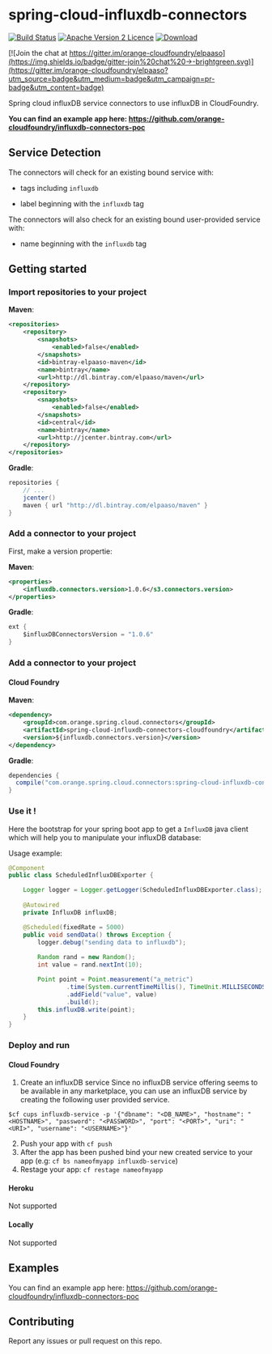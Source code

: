 # spring-cloud-influxdb-connectors
[![Build Status](https://travis-ci.org/orange-cloudfoundry/spring-cloud-influxdb-connectors.svg)](https://travis-ci.org/orange-cloudfoundry/spring-cloud-influxdb-connectors)
[![Apache Version 2 Licence](http://img.shields.io/:license-Apache%20v2-blue.svg)](LICENSE)
[ ![Download](https://api.bintray.com/packages/elpaaso/maven/spring-cloud-influxdb-connectors/images/download.svg) ](https://bintray.com/elpaaso/maven/spring-cloud-influxdb-connectors/_latestVersion)


[![Join the chat at https://gitter.im/orange-cloudfoundry/elpaaso](https://img.shields.io/badge/gitter-join%20chat%20→-brightgreen.svg)](https://gitter.im/orange-cloudfoundry/elpaaso?utm_source=badge&utm_medium=badge&utm_campaign=pr-badge&utm_content=badge)

Spring cloud influxDB service connectors to use influxDB in CloudFoundry.

**You can find an example app here: https://github.com/orange-cloudfoundry/influxdb-connectors-poc**

## Service Detection

The connectors will check for an existing bound service with:

- tags including ``influxdb``

- label beginning with the ``influxdb`` tag


The connectors will also check for an existing bound user-provided service with:

- name beginning with the ``influxdb`` tag


## Getting started

### Import repositories to your project

**Maven**:

```xml
<repositories>
    <repository>
        <snapshots>
            <enabled>false</enabled>
        </snapshots>
        <id>bintray-elpaaso-maven</id>
        <name>bintray</name>
        <url>http://dl.bintray.com/elpaaso/maven</url>
    </repository>
    <repository>
        <snapshots>
            <enabled>false</enabled>
        </snapshots>
        <id>central</id>
        <name>bintray</name>
        <url>http://jcenter.bintray.com</url>
    </repository>
</repositories>
```

**Gradle**:

```gradle
repositories {
    // ...
    jcenter()
    maven { url "http://dl.bintray.com/elpaaso/maven" }
}
```
### Add a connector to your project

First, make a version propertie:

**Maven**:

```xml
<properties>
    <influxdb.connectors.version>1.0.6</s3.connectors.version>
</properties>
```

**Gradle**:

```gradle
ext {
	$influxDBConnectorsVersion = "1.0.6"
}
```

### Add a connector to your project

#### Cloud Foundry

**Maven**:

```xml
<dependency>
    <groupId>com.orange.spring.cloud.connectors</groupId>
    <artifactId>spring-cloud-influxdb-connectors-cloudfoundry</artifactId>
    <version>${influxdb.connectors.version}</version>
</dependency>
```

**Gradle**:

```gradle
dependencies {
  compile("com.orange.spring.cloud.connectors:spring-cloud-influxdb-connectors-cloudfoundry:$influxDBConnectorsVersion")
}
```

### Use it !

Here the bootstrap for your spring boot app to get a `InfluxDB` java client which will help you to manipulate your influxDB database:


Usage example:

```java
@Component
public class ScheduledInfluxDBExporter {

    Logger logger = Logger.getLogger(ScheduledInfluxDBExporter.class);
    
    @Autowired
    private InfluxDB influxDB;

    @Scheduled(fixedRate = 5000)
    public void sendData() throws Exception {
        logger.debug("sending data to influxdb");
        
        Random rand = new Random();
        int value = rand.nextInt(10);

        Point point = Point.measurement("a_metric")
                .time(System.currentTimeMillis(), TimeUnit.MILLISECONDS)
                .addField("value", value)
                .build();
        this.influxDB.write(point);
    }
}
```

### Deploy and run

#### Cloud Foundry

1. Create an influxDB service
Since no influxDB service offering seems to be available in any marketplace, you can use an influxDB service by creating the following user provided service.

```shell
$cf cups influxdb-service -p '{"dbname": "<DB_NAME>", "hostname": "<HOSTNAME>", "password": "<PASSWORD>", "port": "<PORT>", "uri": "<URI>", "username": "<USERNAME>"}'
```

2. Push your app with `cf push`
3. After the app has been pushed bind your new created service to your app (e.g: `cf bs nameofmyapp influxdb-service`)
4. Restage your app: `cf restage nameofmyapp`

#### Heroku

Not supported

#### Locally

Not supported

## Examples

You can find an example app here: https://github.com/orange-cloudfoundry/influxdb-connectors-poc

## Contributing

Report any issues or pull request on this repo.
